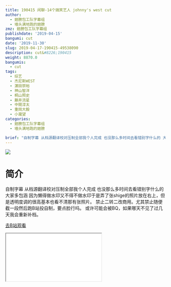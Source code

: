 ```yaml
---
title: 190415 闲聊-14个搞笑艺人 johnny's west cut
author:
  - 翅膀包工队字幕组
  - 墙头满地跑的翅膀
zmz: 翅膀包工队字幕组
publishdate: '2019-04-15'
bangumi: cut
date: '2019-11-30'
slug: 2019-04-17-190415-49538090
description: cut&#8226;190415
weight: 8870.0
bangumis:
  - cut
tags:
  - 综艺
  - 杰尼斯WEST
  - 濵田崇裕
  - 神山智洋
  - 桐山照史
  - 藤井流星
  - 中間淳太
  - 重岡大毅
  - 小瀧望
categories:
  - 翅膀包工队字幕组
  - 墙头满地跑的翅膀

brief: "自制字幕 从档源翻译校对压制全部我个人完成 也没那么多时间去看错别字什么的 大家多包涵 因为懒得做水印又不得不做水印于是弄了张shige的照片放在右上，但是透明度调的很高基本也看不清那有张照片。 禁止二转二改商用。尤其禁止随便截一段然后跑B站投自制，要点脸行吗。 或许可能会被BQ，如果哪天不见了过几天我会重新补档。"
---
```

![](https://raw.githubusercontent.com/tcgriffith/owaraisite/master/static/tmpimg/63a70832dae5130f5eed647e24c0dbed713c8427.jpg.480.jpg)
# 简介  
自制字幕
从档源翻译校对压制全部我个人完成 也没那么多时间去看错别字什么的 大家多包涵
因为懒得做水印又不得不做水印于是弄了张shige的照片放在右上，但是透明度调的很高基本也看不清那有张照片。
禁止二转二改商用。尤其禁止随便截一段然后跑B站投自制，要点脸行吗。
或许可能会被BQ，如果哪天不见了过几天我会重新补档。  

[去B站观看](https://www.bilibili.com/video/av49538090/)
<div class ="resp-container"><iframe class="testiframe" src="//player.bilibili.com/player.html?aid=49538090"", scrolling="no", allowfullscreen="true" > </iframe></div> 
